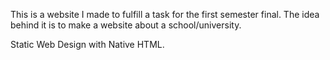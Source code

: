 This is a website I made to fulfill a task for the first semester final.
The idea behind it is to make a website about a school/university.

Static Web Design with Native HTML.
